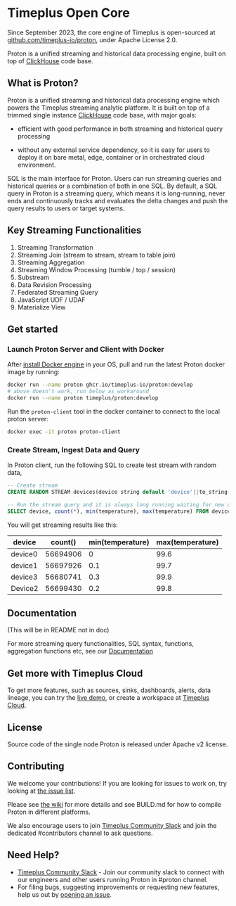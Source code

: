 # Timeplus Open Core

Since September 2023, the core engine of Timeplus is open-sourced at [github.com/timeplus-io/proton](https://github.com/timeplus-io/proton), under Apache License 2.0.

Proton is a unified streaming and historical data processing engine, built on top of [ClickHouse](https://github.com/clickhouse/clickhouse) code base.

## What is Proton?

Proton is a unified streaming and historical data processing engine which powers the Timeplus streaming analytic platform. It is built on top of a trimmed single instance [ClickHouse](https://github.com/clickhouse/clickhouse) code base, with major goals: 

* efficient with good performance in both streaming and historical query processing

* without any external service dependency, so it is easy for users to deploy it on bare metal, edge, container or in orchestrated cloud environment.

SQL is the main interface for Proton. Users can run streaming queries and historical queries or a combination of both in one SQL.  By default, a SQL query in Proton is a streaming query, which means it is long-running, never ends and continuously tracks and evaluates the delta changes and push the query results to users or target systems.



## Key Streaming Functionalities

1. Streaming Transformation
2. Streaming Join (stream to stream, stream to table join)
3. Streaming Aggregation
4. Streaming Window Processing (tumble / top / session)
5. Substream
6. Data Revision Processing
7. Federated Streaming Query
8. JavaScript UDF / UDAF
9. Materialize View

## Get started

### Launch Proton Server and Client with Docker

After [install Docker engine](https://docs.docker.com/engine/install/) in your OS, pull and run the latest Proton docker image by running:

```bash
docker run --name proton ghcr.io/timeplus-io/proton:develop
# above doesn't work, run below as workaround
docker run --name proton timeplus/proton:develop
```


Run the `proton-client` tool in the docker container to connect to the local proton server:

```bash
docker exec -it proton proton-client
```

### Create Stream, Ingest Data and Query

In Proton client, run the following SQL to create test stream with random data,

```sql
-- Create stream
CREATE RANDOM STREAM devices(device string default 'device'||to_string(rand()%4), location string default 'city'||to_string(rand()%10), temperature float default rand()%1000/10);

-- Run the stream query and it is always long running waiting for new data
SELECT device, count(*), min(temperature), max(temperature) FROM devices GROUP BY device;
```

You will get streaming results like this:

| device  | count()  | min(temperature) | max(temperature) |
| ------- | -------- | ---------------- | ---------------- |
| device0 | 56694906 | 0                | 99.6             |
| device1 | 56697926 | 0.1              | 99.7             |
| device3 | 56680741 | 0.3              | 99.9             |
| Device2 | 56699430 | 0.2              | 99.8             |



## Documentation

(This will be in README not in doc)

For more streaming query functionalities, SQL syntax, functions, aggregation functions etc, see our [Documentation](https://docs.timeplus.com/)

## Get more with Timeplus Cloud

To get more features, such as sources, sinks, dashboards, alerts, data lineage, you can try the [live demo](https://demo.timeplus.cloud), or create a workspace at [Timeplus Cloud](https://us.timeplus.cloud).

## License

Source code of the single node Proton is released under Apache v2 license.

## Contributing

We welcome your contributions! If you are looking for issues to work on, try looking at [the issue list](https://github.com/timeplus-io/proton/issues).

Please see [the wiki](https://github.com/timeplus-io/proton/wiki/Contributing) for more details and see BUILD.md for how to compile Proton in different platforms.

We also encourage users to join [Timeplus Community Slack](https://timeplus.com/slack) and join the dedicated #contributors channel to ask questions.

## Need Help?

- [Timeplus Community Slack](https://timeplus.com/slack) - Join our community slack to connect with our engineers and other users running Proton in #proton channel.
- For filing bugs, suggesting improvements or requesting new features, help us out by [opening an issue](https://github.com/timeplus-io/proton/issues).

